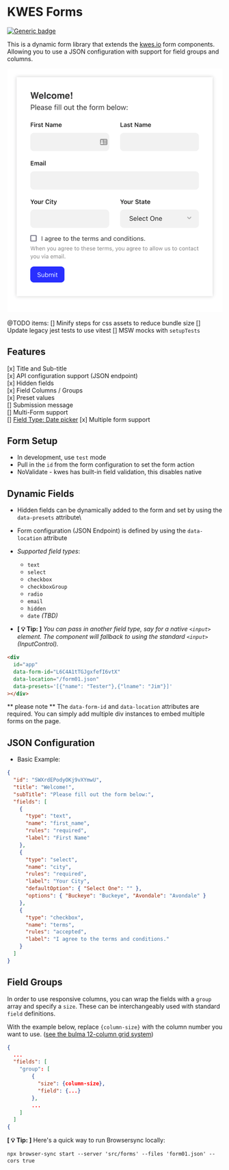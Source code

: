 # KWES Forms

[![Generic badge](https://img.shields.io/badge/development-v0.2.0-<COLOR>.svg)](https://shields.io/)

This is a dynamic form library that extends the [kwes.io](https://kwesforms.com/docs/v2/form-components) form components. Allowing you to use a JSON configuration with support for field groups and columns.

![Screenshot](./screenshot.png?raw=true 'Form Demo')

@TODO items:
[] Minify steps for css assets to reduce bundle size
[] Update legacy jest tests to use vitest
[] MSW mocks with `setupTests`

## Features

[x] Title and Sub-title\
[x] API configuration support (JSON endpoint)\
[x] Hidden fields\
[x] Field Columns / Groups\
[x] Preset values\
[] Submission message\
[] Multi-Form support\
[] [Field Type: Date picker](https://kwesforms.com/docs/v2/datepicker)
[x] Multiple form support
## Form Setup

- In development, use `test` mode
- Pull in the `id` from the form configuration to set the form action
- NoValidate - kwes has built-in field validation, this disables native

## Dynamic Fields

- Hidden fields can be dynamically added to the form and set by using the `data-presets` attribute\
- Form configuration (JSON Endpoint) is defined by using the `data-location` attribute
- _Supported field types_:

  - `text`
  - `select`
  - `checkbox`
  - `checkboxGroup`
  - `radio`
  - `email`
  - `hidden`
  - `date` _(TBD)_

- **[ 💡 Tip: ]** _You can pass in another field type, say for a native `<input>` element. The component will fallback to using the standard `<input>` (InputControl)._

```HTML
<div
  id="app"
  data-form-id="L6C4A1tTGJgxfefI6vtX"
  data-location="/form01.json"
  data-presets='[{"name": "Tester"},{"lname": "Jim"}]'
></div>
```
** please note ** The `data-form-id` and `data-location` attributes are required. You can simply add multiple div instances to embed multiple forms on the page.

## JSON Configuration

- Basic Example:

```JSON
{
  "id": "SWXrdEPodyOKj9vXYmwU",
  "title": "Welcome!",
  "subTitle": "Please fill out the form below:",
  "fields": [
    {
      "type": "text",
      "name": "first_name",
      "rules": "required",
      "label": "First Name"
    },
    {
      "type": "select",
      "name": "city",
      "rules": "required",
      "label": "Your City",
      "defaultOption": { "Select One": "" },
      "options": { "Buckeye": "Buckeye", "Avondale": "Avondale" }
    },
    {
      "type": "checkbox",
      "name": "terms",
      "rules": "accepted",
      "label": "I agree to the terms and conditions."
    }
  ]
}
```

## Field Groups

In order to use responsive columns, you can wrap the fields with a `group` array and specify a `size`. These can be interchangeably used with standard `field` definitions.

With the example below, replace `{column-size}` with the column number you want to use. ([see the bulma 12-column grid system](https://bulma.io/documentation/columns/sizes/#12-columns-system))

```JSON
{
  ...
  "fields": [
    "group": [
        {
          "size": {column-size},
          "field": {...}
        },
        ...
    ]
  ]
{
```

**[ 💡 Tip: ]** Here's a quick way to run Browsersync locally:

```shell
npx browser-sync start --server 'src/forms' --files 'form01.json' --cors true
```
